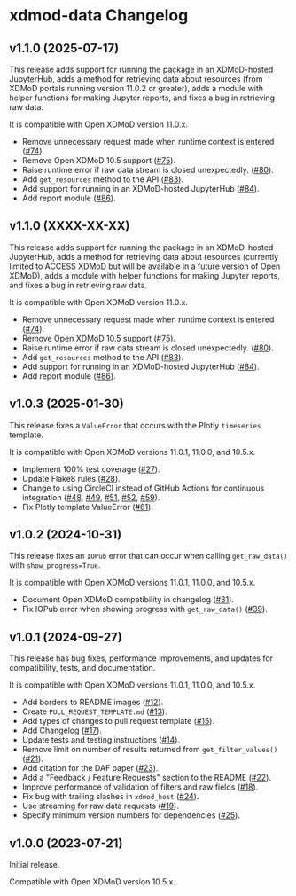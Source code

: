 # xdmod-data Changelog

## v1.1.0 (2025-07-17)

This release adds support for running the package in an XDMoD-hosted
JupyterHub, adds a method for retrieving data about resources (from XDMoD
portals running version 11.0.2 or greater), adds a module with helper functions
for making Jupyter reports, and fixes a bug in retrieving raw data.

It is compatible with Open XDMoD version 11.0.x.

- Remove unnecessary request made when runtime context is entered
  ([\#74](https://github.com/ubccr/xdmod-data/pull/74)).
- Remove Open XDMoD 10.5 support
  ([\#75](https://github.com/ubccr/xdmod-data/pull/75)).
- Raise runtime error if raw data stream is closed unexpectedly.
  ([\#80](https://github.com/ubccr/xdmod-data/pull/80)).
- Add `get_resources` method to the API
  ([\#83](https://github.com/ubccr/xdmod-data/pull/83)).
- Add support for running in an XDMoD-hosted JupyterHub
  ([\#84](https://github.com/ubccr/xdmod-data/pull/84)).
- Add report module ([\#86](https://github.com/ubccr/xdmod-data/pull/86)).

## v1.1.0 (XXXX-XX-XX)

This release adds support for running the package in an XDMoD-hosted
JupyterHub, adds a method for retrieving data about resources (currently
limited to ACCESS XDMoD but will be available in a future version of Open
XDMoD), adds a module with helper functions for making Jupyter reports, and
fixes a bug in retrieving raw data.

It is compatible with Open XDMoD version 11.0.x.

- Remove unnecessary request made when runtime context is entered
  ([\#74](https://github.com/ubccr/xdmod-data/pull/74)).
- Remove Open XDMoD 10.5 support
  ([\#75](https://github.com/ubccr/xdmod-data/pull/75)).
- Raise runtime error if raw data stream is closed unexpectedly.
  ([\#80](https://github.com/ubccr/xdmod-data/pull/80)).
- Add `get_resources` method to the API
  ([\#83](https://github.com/ubccr/xdmod-data/pull/83)).
- Add support for running in an XDMoD-hosted JupyterHub
  ([\#84](https://github.com/ubccr/xdmod-data/pull/84)).
- Add report module ([\#86](https://github.com/ubccr/xdmod-data/pull/86)).

## v1.0.3 (2025-01-30)

This release fixes a `ValueError` that occurs with the Plotly `timeseries`
template.

It is compatible with Open XDMoD versions 11.0.1, 11.0.0, and 10.5.x.

- Implement 100% test coverage
  ([\#27](https://github.com/ubccr/xdmod-data/pull/27)).
- Update Flake8 rules ([\#28](https://github.com/ubccr/xdmod-data/pull/28)).
- Change to using CircleCI instead of GitHub Actions for continuous integration
  ([\#48](https://github.com/ubccr/xdmod-data/pull/48),
  [\#49](https://github.com/ubccr/xdmod-data/pull/49),
  [\#51](https://github.com/ubccr/xdmod-data/pull/51),
  [\#52](https://github.com/ubccr/xdmod-data/pull/52),
  [\#59](https://github.com/ubccr/xdmod-data/pull/59)).
- Fix Plotly template ValueError
  ([\#61](https://github.com/ubccr/xdmod-data/pull/61)).

## v1.0.2 (2024-10-31)

This release fixes an `IOPub` error that can occur when calling
`get_raw_data()` with `show_progress=True`.

It is compatible with Open XDMoD versions 11.0.1, 11.0.0, and 10.5.x.

- Document Open XDMoD compatibility in changelog
  ([\#31](https://github.com/ubccr/xdmod-data/pull/31)).
- Fix IOPub error when showing progress with `get_raw_data()`
  ([\#39](https://github.com/ubccr/xdmod-data/pull/39)).

## v1.0.1 (2024-09-27)

This release has bug fixes, performance improvements, and updates for
compatibility, tests, and documentation.

It is compatible with Open XDMoD versions 11.0.1, 11.0.0, and 10.5.x.

- Add borders to README images
  ([\#12](https://github.com/ubccr/xdmod-data/pull/12)).
- Create `PULL_REQUEST_TEMPLATE.md`
  ([\#13](https://github.com/ubccr/xdmod-data/pull/13)).
- Add types of changes to pull request template
  ([\#15](https://github.com/ubccr/xdmod-data/pull/15)).
- Add Changelog ([\#17](https://github.com/ubccr/xdmod-data/pull/17)).
- Update tests and testing instructions
  ([\#14](https://github.com/ubccr/xdmod-data/pull/14)).
- Remove limit on number of results returned from `get_filter_values()`
  ([\#21](https://github.com/ubccr/xdmod-data/pull/21)).
- Add citation for the DAF paper
  ([\#23](https://github.com/ubccr/xdmod-data/pull/23)).
- Add a "Feedback / Feature Requests" section to the README
  ([\#22](https://github.com/ubccr/xdmod-data/pull/22)).
- Improve performance of validation of filters and raw fields
  ([\#18](https://github.com/ubccr/xdmod-data/pull/18)).
- Fix bug with trailing slashes in `xdmod_host`
  ([\#24](https://github.com/ubccr/xdmod-data/pull/24)).
- Use streaming for raw data requests
  ([\#19](https://github.com/ubccr/xdmod-data/pull/19)).
- Specify minimum version numbers for dependencies
  ([\#25](https://github.com/ubccr/xdmod-data/pull/25)).

## v1.0.0 (2023-07-21)

Initial release.

Compatible with Open XDMoD version 10.5.x.
